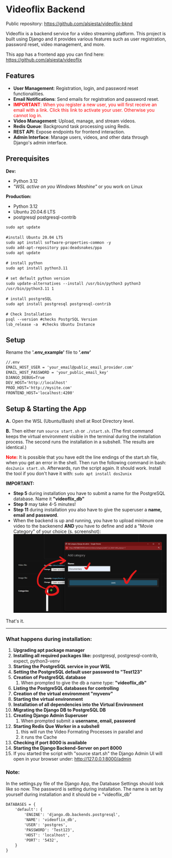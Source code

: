 # Videoflix Backend
Public repository: https://github.com/alsiesta/videoflix-bknd

Videoflix is a backend service for a video streaming platform. This project is built using Django and it provides various features such as user registration, password reset, video management, and more.

This app has a frontend app you can find here: https://github.com/alsiesta/videoflix


## Features

- **User Management**: Registration, login, and password reset functionalities.
- **Email Notifications**: Send emails for registration and password reset.
- <span style="color: red;">**IMPORTANT**: When you register a new user, you will first receive an email with a link. Click this link to activate your user. Otherwise you cannot log in.</span>
- **Video Management**: Upload, manage, and stream videos.
- **Redis Queue**: Background task processing using Redis.
- **REST API**: Expose endpoints for frontend interaction.
- **Admin Interface**: Manage users, videos, and other data through Django's admin interface.

## Prerequisites
**Dev:**
- Python 3.12
- *"WSL active on you Windows Mashine"* or you work on Linux

**Production:**
- Python 3.12
- Ubuntu 20.04.6 LTS
- postgresql postgresql-contrib
```
sudo apt update

#install Ubuntu 20.04 LTS
sudo apt install software-properties-common -y
sudo add-apt-repository ppa:deadsnakes/ppa
sudo apt update

# install python
sudo apt install python3.11

# set default python version
sudo update-alternatives --install /usr/bin/python3 python3 /usr/bin/python3.11 1

# install postgreSQL
sudo apt install postgresql postgresql-contrib

# Check Installation
psql --version #checks PostgrSQL Version
lsb_release -a  #checks Ubuntu Instance
```

## Setup
Rename the **'.env_example'** file to **'.env'**


```
//.env
EMAIL_HOST_USER = 'your_email@public_email_provider.com'
EMAIL_HOST_PASSWORD = 'your_public_email_key'
DJANGO_DEBUG=True
DEV_HOST='http://localhost'
PROD_HOST='http://mysite.com'
FRONTEND_HOST='localhost:4200'
```


## Setup & Starting the App
**A.** Open the WSL (Ubuntu/Bash) shell at Root Directory level.

**B.** Then either run `source start.sh` or `./start.sh`.
(The first command keeps the virtual environment visible in the terminal during the installation process. The second runs the installation in a subshell. The results are identical.)

**<span style="color:red;">Note:</span>** It is possible that you have edit the line endings of the start.sh file, when you get an error in the shell. Then run the following command in bash: `dos2unix start.sh`. Afterwards, run the script again. It should work.
Install the tool if you don't have it with: `sudo apt install dos2unix`


**IMPORTANT:** 
- **Step 5** during installation you have to submit a name for the PostgreSQL database. Name it **"videoflix_db"** 
- **Step 9** may take 4-5 minutes!
- **Step 11** during installation you also have to give the superuser a **name, email and password**.
- When the backend is up and running, you have to upload minimum one video to the backenend **AND** you have to define and add a "Movie Category" of your choice (s. screenshot): 
![Create Category in Django Admin](static/images/create_category_in_django_admin.png)

That's it.

________________

### What happens during installation:
1. **Upgrading apt package manager**
2. **Installing all required packages like:** postgresql, postgresql-contrib, expect, python3-venv
3. **Starting the PostgreSQL service in your WSL**
4. **Setting the PostgreSQL default user password to "Test123"**
5. **Creation of PostgreSQL database**
   1. When prompted to give the db a name type: **"videoflix_db"**
6. **Listing the PostgreSQL databases for controlling**
7. **Creation of the virtual environment "myvenv"**
8. **Starting the virtual environment**
9. **Installation of all dependencies into the Virtual Environment**
10. **Migrating the Django DB to PostgreSQL DB**
11. **Creating Django Admin Superuser**
    1.  When prompted submit a **username, email, password**
12. **Starting Redis Que Worker in a subshell**
    1.  this will run the Video Formating Processes in parallel and
    2.  it runs the Cache
13. **Checking if port 8000 is available**
14. **Starting the Django Backend-Server on port 8000**
15. If you started the script with "source start.sh" the Django Admin UI will open in your browser under: http://127.0.0.1:8000/admin


### Note:
In the settings.py file of the Django App, the Database Settings should look like so now. The password is setting during installation. The name is set by yourself during installation and it should be = "videoflix_db"
   ```
   DATABASES = {
       'default': {
           'ENGINE': 'django.db.backends.postgresql',
           'NAME': 'videoflix_db',
           'USER': 'postgres',
           'PASSWORD': 'Test123',
           'HOST': 'localhost',
           'PORT': '5432',
       }
   }

   ```



